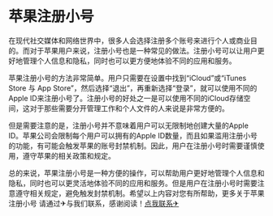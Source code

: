 # 苹果注册小号

在现代社交媒体和网络世界中，很多人会选择注册多个账号来进行个人或商业目的。而对于苹果用户来说，注册小号也是一种常见的做法。注册小号可以让用户更好地管理个人信息和隐私，同时也可以更方便地体验不同的应用和服务。

苹果注册小号的方法非常简单。用户只需要在设置中找到“iCloud”或“iTunes Store 与 App Store”，然后选择“退出”，再重新选择“登录”，就可以使用不同的Apple ID来注册小号了。注册小号的好处之一是可以使用不同的iCloud存储空间，这对于那些需要分开管理工作和个人文件的人来说是非常方便的。

但是需要注意的是，注册小号并不意味着用户可以无限制地创建大量的Apple ID。苹果公司会限制每个用户可以拥有的Apple ID数量，而且如果滥用注册小号的功能，有可能会触发苹果的账号封禁机制。因此，用户在注册小号时需要谨慎使用，遵守苹果的相关政策和规定。

总的来说，苹果注册小号是一种方便的操作，可以帮助用户更好地管理个人信息和隐私，同时也可以更灵活地体验不同的应用和服务。但是用户在注册小号时需要注意遵守相关规定，避免触发封禁机制。希望以上内容对您有所帮助，更多关于苹果注册小号 请通过✈与我们联系，感谢阅读！[点我联系✈](https://docs.k02.cc)